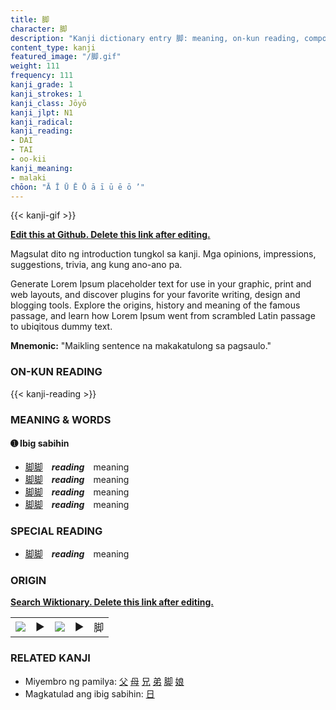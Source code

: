 ```yaml
---
title: 脚
character: 脚
description: "Kanji dictionary entry 脚: meaning, on-kun reading, compounds, origin, related kanji"
content_type: kanji
featured_image: "/脚.gif"
weight: 111
frequency: 111
kanji_grade: 1
kanji_strokes: 1
kanji_class: Jōyō
kanji_jlpt: N1
kanji_radical: 
kanji_reading: 
- DAI
- TAI
- oo-kii
kanji_meaning:
- malaki
chōon: "Ā Ī Ū Ē Ō ā ī ū ē ō ’"
---
```

[//]: # (Don't edit the line below. Kanji animated GIF code is automatically generated.)
{{< kanji-gif >}}

[//]: # (Edit below this line.)

**[Edit this at Github. Delete this link after editing.](https://github.com/tim0g/tim/tree/main/content/kanji/脚/index.md)**

Magsulat dito ng introduction tungkol sa kanji. Mga opinions, impressions, suggestions, trivia, ang kung ano-ano pa.

Generate Lorem Ipsum placeholder text for use in your graphic, print and web layouts, and discover plugins for your favorite writing, design and blogging tools. Explore the origins, history and meaning of the famous passage, and learn how Lorem Ipsum went from scrambled Latin passage to ubiqitous dummy text.
 
**Mnemonic:** "Maikling sentence na makakatulong sa pagsaulo."

### ON-KUN READING

[//]: # (Don't edit the line below. ON-KUN READING code is automatically generated.)
{{< kanji-reading >}}

### MEANING & WORDS

#### ➊ **Ibig sabihin**
  - [脚](../脚)[脚](../脚)　***reading***　meaning
  - [脚](../脚)[脚](../脚)　***reading***　meaning
  - [脚](../脚)[脚](../脚)　***reading***　meaning
  - [脚](../脚)[脚](../脚)　***reading***　meaning

### SPECIAL READING
  - [脚](../脚)[脚](../脚)　***reading***　meaning

### ORIGIN

**[Search Wiktionary. Delete this link after editing.](https://wiktionary.org/wiki/脚)**
<table class="kanji-table"><tr><td>
<img src="60px-脚-bronze.svg.png">
</td><td>▶</td><td>
<img src="60px-脚-oracle.svg.png">
</td><td>▶</td>
<td class="kanji-origin">脚</td>
</tr></table>

### RELATED KANJI
- Miyembro ng pamilya: [父](../父) [母](../母) [兄](../兄) [弟](../弟) [脚](../脚) [娘](../娘)
- Magkatulad ang ibig sabihin: [日](../日)
